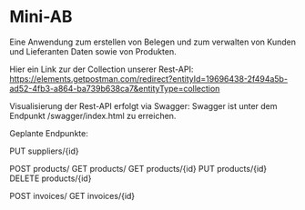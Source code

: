 # Mini-AB

Eine Anwendung zum erstellen von Belegen und zum verwalten von Kunden und Lieferanten Daten sowie von Produkten.

Hier ein Link zur der Collection unserer Rest-API:
https://elements.getpostman.com/redirect?entityId=19696438-2f494a5b-ad52-4fb3-a864-ba739b638ca7&entityType=collection

Visualisierung der Rest-API erfolgt via Swagger: Swagger ist unter dem Endpunkt /swagger/index.html zu erreichen.

Geplante Endpunkte:

PUT suppliers/{id}

POST products/
GET products/
GET products/{id}
PUT products/{id}
DELETE products/{id}

POST invoices/
GET invoices/{id}